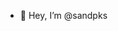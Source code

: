 - 👋 Hey, I’m @sandpks

<!---
sandpks/sandpks is a ✨ special ✨ repository because its `README.md` (this file) appears on your GitHub profile.
You can click the Preview link to take a look at your changes.
--->

